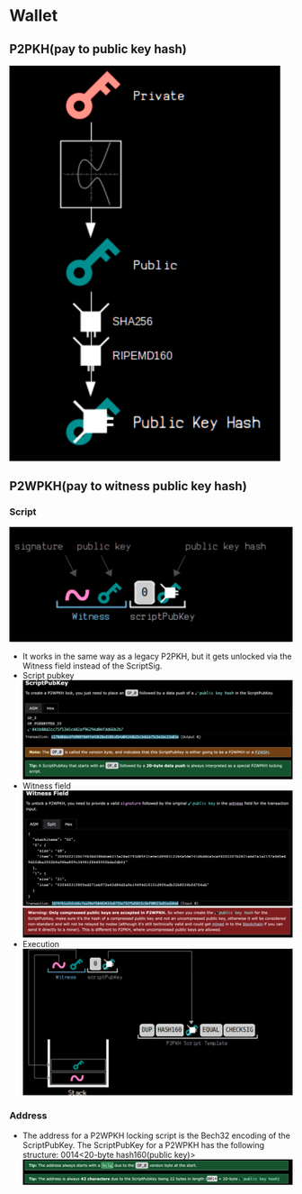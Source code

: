 # Wallet
## P2PKH(pay to public key hash)
![alt text](pictures/image.png)
## P2WPKH(pay to witness public key hash)
### Script
![alt text](pictures/image-1.png)
- It works in the same way as a legacy P2PKH, but it gets unlocked via the Witness field instead of the ScriptSig.
- Script pubkey
![alt text](pictures/image-4.png)
- Witness field
![alt text](pictures/image-2.png)
![alt text](pictures/image-5.png)
- Execution
![!\[alt text\](image-2.png)](pictures/image-3.png)
### Address
- The address for a P2WPKH locking script is the Bech32 encoding of the ScriptPubKey. The ScriptPubKey for a P2WPKH has the following structure: 0014<20-byte hash160(public key)>
![alt text](pictures/image-6.png)